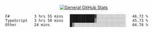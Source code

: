 <p align="center">
  <a href="https://github.com/AndyDevv">
    <img src="https://github-readme-stats.vercel.app/api?username=AndyDevv&custom_title=General%20GitHub%20Stats&theme=aura_dark" alt="General GitHub Stats">
  </a>
</p>

<!--START_SECTION:waka-->

```text
F#           3 hrs 55 mins   ███████████▓░░░░░░░░░░░░░   46.72 %
TypeScript   3 hrs 50 mins   ███████████▒░░░░░░░░░░░░░   45.73 %
Other        24 mins         █▒░░░░░░░░░░░░░░░░░░░░░░░   04.78 %
```

<!--END_SECTION:waka-->
